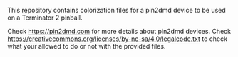 This repository contains colorization files for a pin2dmd device to be used on a Terminator 2 pinball.

Check https://pin2dmd.com for more details about pin2dmd devices.
Check https://creativecommons.org/licenses/by-nc-sa/4.0/legalcode.txt to check what your allowed to do or not with the provided files.

